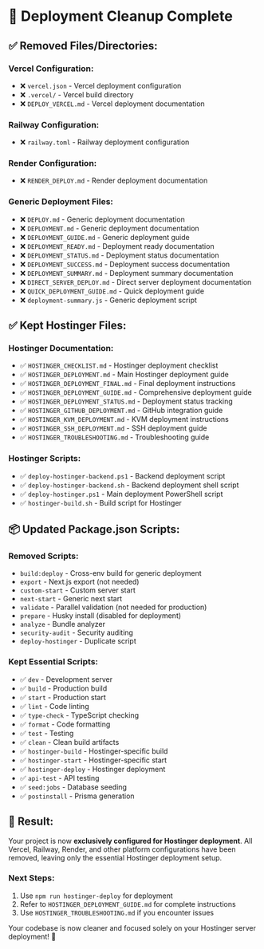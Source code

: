 # 🧹 Deployment Cleanup Complete

## ✅ Removed Files/Directories:

### Vercel Configuration:
- ❌ `vercel.json` - Vercel deployment configuration
- ❌ `.vercel/` - Vercel build directory
- ❌ `DEPLOY_VERCEL.md` - Vercel deployment documentation

### Railway Configuration:
- ❌ `railway.toml` - Railway deployment configuration

### Render Configuration:
- ❌ `RENDER_DEPLOY.md` - Render deployment documentation

### Generic Deployment Files:
- ❌ `DEPLOY.md` - Generic deployment documentation
- ❌ `DEPLOYMENT.md` - Generic deployment documentation
- ❌ `DEPLOYMENT_GUIDE.md` - Generic deployment guide
- ❌ `DEPLOYMENT_READY.md` - Deployment ready documentation
- ❌ `DEPLOYMENT_STATUS.md` - Deployment status documentation
- ❌ `DEPLOYMENT_SUCCESS.md` - Deployment success documentation
- ❌ `DEPLOYMENT_SUMMARY.md` - Deployment summary documentation
- ❌ `DIRECT_SERVER_DEPLOY.md` - Direct server deployment documentation
- ❌ `QUICK_DEPLOYMENT_GUIDE.md` - Quick deployment guide
- ❌ `deployment-summary.js` - Generic deployment script

## ✅ Kept Hostinger Files:

### Hostinger Documentation:
- ✅ `HOSTINGER_CHECKLIST.md` - Hostinger deployment checklist
- ✅ `HOSTINGER_DEPLOYMENT.md` - Main Hostinger deployment guide
- ✅ `HOSTINGER_DEPLOYMENT_FINAL.md` - Final deployment instructions
- ✅ `HOSTINGER_DEPLOYMENT_GUIDE.md` - Comprehensive deployment guide
- ✅ `HOSTINGER_DEPLOYMENT_STATUS.md` - Deployment status tracking
- ✅ `HOSTINGER_GITHUB_DEPLOYMENT.md` - GitHub integration guide
- ✅ `HOSTINGER_KVM_DEPLOYMENT.md` - KVM deployment instructions
- ✅ `HOSTINGER_SSH_DEPLOYMENT.md` - SSH deployment guide
- ✅ `HOSTINGER_TROUBLESHOOTING.md` - Troubleshooting guide

### Hostinger Scripts:
- ✅ `deploy-hostinger-backend.ps1` - Backend deployment script
- ✅ `deploy-hostinger-backend.sh` - Backend deployment shell script
- ✅ `deploy-hostinger.ps1` - Main deployment PowerShell script
- ✅ `hostinger-build.sh` - Build script for Hostinger

## 📦 Updated Package.json Scripts:

### Removed Scripts:
- `build:deploy` - Cross-env build for generic deployment
- `export` - Next.js export (not needed)
- `custom-start` - Custom server start
- `next-start` - Generic next start
- `validate` - Parallel validation (not needed for production)
- `prepare` - Husky install (disabled for deployment)
- `analyze` - Bundle analyzer
- `security-audit` - Security auditing
- `deploy-hostinger` - Duplicate script

### Kept Essential Scripts:
- ✅ `dev` - Development server
- ✅ `build` - Production build
- ✅ `start` - Production start
- ✅ `lint` - Code linting
- ✅ `type-check` - TypeScript checking
- ✅ `format` - Code formatting
- ✅ `test` - Testing
- ✅ `clean` - Clean build artifacts
- ✅ `hostinger-build` - Hostinger-specific build
- ✅ `hostinger-start` - Hostinger-specific start
- ✅ `hostinger-deploy` - Hostinger deployment
- ✅ `api-test` - API testing
- ✅ `seed:jobs` - Database seeding
- ✅ `postinstall` - Prisma generation

## 🎯 Result:

Your project is now **exclusively configured for Hostinger deployment**. All Vercel, Railway, Render, and other platform configurations have been removed, leaving only the essential Hostinger deployment setup.

### Next Steps:
1. Use `npm run hostinger-deploy` for deployment
2. Refer to `HOSTINGER_DEPLOYMENT_GUIDE.md` for complete instructions
3. Use `HOSTINGER_TROUBLESHOOTING.md` if you encounter issues

Your codebase is now cleaner and focused solely on your Hostinger server deployment! 🚀





